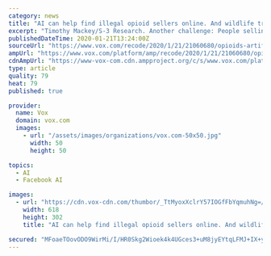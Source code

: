 ```yaml
---
category: news
title: "AI can help find illegal opioid sellers online. And wildlife traffickers. And counterfeits."
excerpt: "Timothy Mackey/S-3 Research. Another challenge: People selling these substances online ... Meanwhile, Reddit, YouTube, Twitter, and Facebook all told Recode they’re now using automated or AI-based technology to flag or investigate content that violates their policies, including illegal opioid sales. Mackey said he’s only been in limited ..."
publishedDateTime: 2020-01-21T13:24:00Z
sourceUrl: "https://www.vox.com/recode/2020/1/21/21060680/opioids-artificial-intelligence-illegal-online-pharmacies"
ampUrl: "https://www.vox.com/platform/amp/recode/2020/1/21/21060680/opioids-artificial-intelligence-illegal-online-pharmacies"
cdnAmpUrl: "https://www-vox-com.cdn.ampproject.org/c/s/www.vox.com/platform/amp/recode/2020/1/21/21060680/opioids-artificial-intelligence-illegal-online-pharmacies"
type: article
quality: 79
heat: 79
published: true

provider:
  name: Vox
  domain: vox.com
  images:
    - url: "/assets/images/organizations/vox.com-50x50.jpg"
      width: 50
      height: 50

topics:
  - AI
  - Facebook AI

images:
  - url: "https://cdn.vox-cdn.com/thumbor/_TtMyoxXclrY57IOGfFbYqmuhNg=/1400x0/filters:no_upscale()/cdn.vox-cdn.com/uploads/chorus_asset/file/19608727/Screen_Shot_2020_01_17_at_11.28.22_AM.png"
    width: 618
    height: 302
    title: "AI can help find illegal opioid sellers online. And wildlife traffickers. And counterfeits."

secured: "MFoaeTOovODO9WirMi/I/HR0Skg2Wioek4k4UGces3+uM8jyEYtqLFMJ+IX+ygfOdSAaOPLTPvug0vodj+uYzr+LjoWPwTIfBDVJBKsDFXJ8a4+1kI4ZYr8IvUYIXzQtCGIhEhDwSIBoi9t5BO6SLY3FzA5ArPMBZiTEQ0UWmakz7FYm03FXSOwTInLsjLEGqRRaafaUEWQ/R+yPNqAko1uOGaX2e4p/VZPi9KYU3WHHwkhRFPDPKlDsk05q0bCPLSER2UIKyNJNpAfVIdkBSrMk/QVpRD4nKBCc79Za69I=;1Y8YsN+hy/lDCBvqgNhoXg=="
---
```


